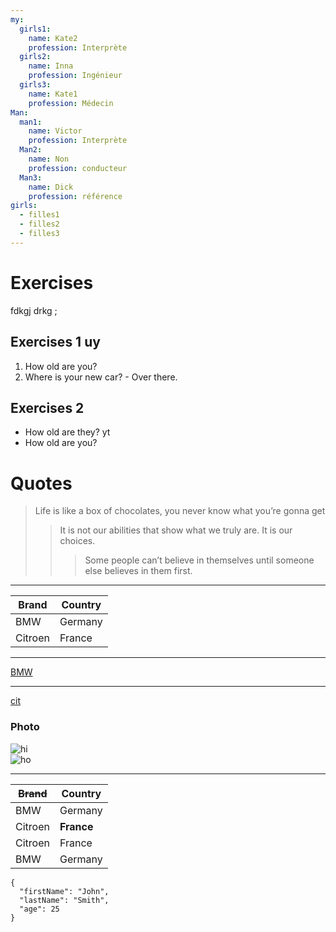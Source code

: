 ```yaml
---
my:
  girls1:
    name: Kate2
    profession: Interprète
  girls2:
    name: Inna
    profession: Ingénieur
  girls3:
    name: Kate1
    profession: Médecin
Man:
  man1:
    name: Victor
    profession: Interprète
  Man2:
    name: Non
    profession: conducteur
  Man3:
    name: Dick
    profession: référence
girls:
  - filles1
  - filles2
  - filles3
---
```


# Exercises 
fdkgj drkg ;
## Exercises 1 uy
1. How old are you?
2. Where is your new car? - Over there.

## Exercises 2
* How old are they? yt
* How old are you?
# Quotes
> Life is like a box of chocolates, you never know what you’re gonna get 
>> It is not our abilities that show what we truly are. It is our choices.
>>> Some people can’t believe in themselves until someone else believes in them first.
***
|Brand  | Country|
|------ | -------|
|BMW    | Germany|
|Citroen| France |
---
[BMW](https://autoidea.by/)
***
[cit](https://www.citroen.by/)  

### Photo
![hi](https://drive.google.com/file/d/1DOGDrudAldfgJeLKgOGoblgRM0CcIjv_/view?usp=sharing "this is the tooltip")  
![ho](https://drive.google.com/file/d/192JoAyqDkddY_35FYzuDgaItdI2U_6gm/view?usp=sharing)  
***
| ~~Brand~~  | Country |
| ------ | ------- |
| BMW    | Germany |
| Citroen| **France**  |
| Citroen| France  |
| BMW    | Germany |
 
~~~
{
  "firstName": "John",
  "lastName": "Smith",
  "age": 25
}
~~~
